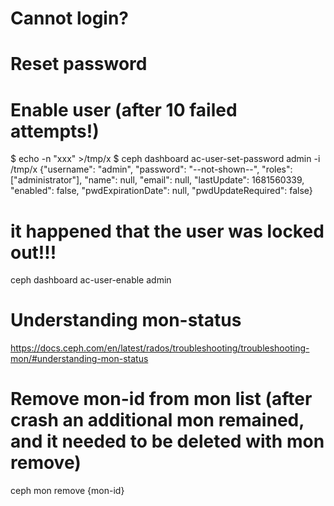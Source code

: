 # Cannot login?
# Reset password
# Enable user (after 10 failed attempts!)


$ echo -n "xxx" >/tmp/x
$ ceph dashboard ac-user-set-password admin -i /tmp/x
{"username": "admin", "password": "--not-shown--", "roles": ["administrator"], "name": null, "email": null, "lastUpdate": 1681560339, "enabled": false, "pwdExpirationDate": null, "pwdUpdateRequired": false}

#  it happened that the user was locked out!!!
ceph dashboard ac-user-enable admin

# Understanding mon-status
https://docs.ceph.com/en/latest/rados/troubleshooting/troubleshooting-mon/#understanding-mon-status

# Remove mon-id from mon list (after crash an additional mon remained, and it needed to be deleted with mon remove)
ceph mon remove {mon-id}

